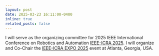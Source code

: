 ```yaml
---
layout: post
date: 2025-03-23 16:11:00-0400
inline: true
related_posts: false
---
```

I will serve as the organizing committee for 2025 IEEE International Conference on Robotics and Automation [IEEE-ICRA 2025](https://2025.ieee-icra.org/about/committee/). I will organize and Co-Chair the [IEEE-ICRA EXPO 2025](https://2025.ieee-icra.org/about/committee/) event at Atlanta, Georgia, USA.
